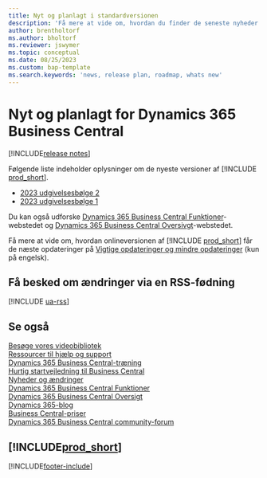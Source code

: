 ```yaml
---
title: Nyt og planlagt i standardversionen
description: 'Få mere at vide om, hvordan du finder de seneste nyheder og opdateringer til nye og eksisterende funktioner i standardversionen af Business Central.'
author: brentholtorf
ms.author: bholtorf
ms.reviewer: jswymer
ms.topic: conceptual
ms.date: 08/25/2023
ms.custom: bap-template
ms.search.keywords: 'news, release plan, roadmap, whats new'
---
```

# Nyt og planlagt for Dynamics 365 Business Central

[!INCLUDE[release notes](includes/release-notes.md)]

Følgende liste indeholder oplysninger om de nyeste versioner af [!INCLUDE [prod_short](includes/prod_short.md)].  

* [2023 udgivelsesbølge 2](/dynamics365/release-plan/2023wave2/smb/dynamics365-business-central/planned-features)
* [2023 udgivelsesbølge 1](/dynamics365/release-plan/2023wave1/smb/dynamics365-business-central/planned-features)

Du kan også udforske [Dynamics 365 Business Central Funktioner](https://dynamics.microsoft.com/business-central/capabilities/)-webstedet og [Dynamics 365 Business Central Oversivgt](https://dynamics.microsoft.com/roadmap/business-central/)-webstedet.  

Få mere at vide om, hvordan onlineversionen af [!INCLUDE [prod_short](includes/prod_short.md)] får de næste opdateringer på [Vigtige opdateringer og mindre opdateringer](/dynamics365/business-central/dev-itpro/administration/update-rollout-timeline) (kun på engelsk).

## Få besked om ændringer via en RSS-fødning

[!INCLUDE [ua-rss](includes/ua-rss.md)]

## Se også

[Besøge vores videobibliotek](across-videos.md)  
[Ressourcer til hjælp og support](product-help-and-support.md)  
[Dynamics 365 Business Central-træning](/training/dynamics365/business-central?WT.mc_id=dyn365bc_landingpage-docs)  
[Hurtig startvejledning til Business Central](quick-start-business-central.md)  
[Nyheder og ændringer](/dynamics365/business-central/dev-itpro/whatsnew/overview)  
[Dynamics 365 Business Central Funktioner](https://dynamics.microsoft.com/business-central/capabilities/)  
[Dynamics 365 Business Central Oversigt](https://dynamics.microsoft.com/roadmap/business-central/)  
[Dynamics 365-blog](https://cloudblogs.microsoft.com/dynamics365/it/product/business-central/)  
[Business Central-priser](https://dynamics.microsoft.com/business-central/overview/#pricing)  
[Dynamics 365 Business Central community-forum](https://community.dynamics.com/forums/thread/?groupid=e78817ab-a926-4d31-96cc-aef040a4eb04)  

## [!INCLUDE[prod_short](includes/free_trial_md.md)]

[!INCLUDE[footer-include](includes/footer-banner.md)]
